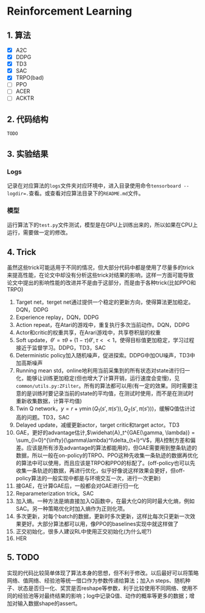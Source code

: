 # Reinforcement Learning

## 1. 算法

- [x] A2C
- [x] DDPG
- [x] TD3
- [x] SAC
- [x] TRPO(bad)
- [ ] PPO
- [ ] ACER
- [ ] ACKTR

## 2. 代码结构

```
TODO
```

## 3. 实验结果

### Logs

记录在对应算法的```logs```文件夹对应环境中，进入目录使用命令```tensorboard --logdir=.```查看。或查看对应算法目录下的```README.md```文件。

### 模型

运行算法下的```test.py```文件测试，模型是在GPU上训练出来的，所以如果在CPU上运行，需要做一定的修改。

## 4. Trick

虽然这些trick可能适用于不同的情况，但大部分代码中都是使用了尽量多的trick来提高性能，在论文中却没有分析这些trick对结果的影响，这样一方面可能导致论文中提出的影响性能的改进并不是由于这部分，而是由于各种trick(比如PPO和TRPO)

1. Target net，terget net通过提供一个稳定的更新方向，使得算法更加稳定。DQN，DDPG
2. Experience replay，DQN，DDPG
3. Action repeat，在Atari的游戏中，重复执行多次当前动作。DQN，DDPG
4. Actor和critic的权重共享，在Arari游戏中，共享卷积层的权重
5. Soft update，$\theta'=\tau \theta + (1-\tau)\theta', \tau << 1$，使得目标值更加稳定，学习过程接近于监督学习。DDPG，TD3，SAC
6. Deterministic policy加入随机噪声，促进探索。DDPG中加OU噪声，TD3中加高斯噪声
7. Running mean std，online地利用当前采集到的所有状态对state进行归一化，能够让训练更加稳定(但也增大了计算开销，运行速度会变慢)，见```common/utils.py:ZFilter```。所有的算法都可以用(有一定的效果。同时需要注意的是训练时要记录当前的state的平均值，在测试时使用，而不是在测试时重新收集数据，计算平均值)
8. Twin Q network，$y = r + \gamma \min (Q_1(s', \pi(s')), Q_2(s', \pi(s')))$，缓解Q值估计过高的问题。TD3，SAC
9. Delayed update，减缓更新actor，target critic和target actor。TD3
10. GAE，更好的advantage估计,$\widehat{A}_t^{GAE(\gamma, \lambda)} = \sum_{l=0}^{\infty}(\gamma\lambda)^l\delta_{t+l}^V$，用$\lambda$控制方差和偏差。应该是所有涉及advantage的算法都能用的，但GAE需要用到整条轨迹的数据，所以一般在on-policy的TRPO、PPO这种先收集一条轨迹的数据再优化的算法中可以使用，而且应该是TRPO和PPO的标配了。(off-policy也可以先收集一条轨迹的数据，再进行优化，似乎好像说这样效果会更好，但off-policy算法的一般实现中都是与环境交互一次，进行一次更新)
11. 接GAE，在计算GAE后，一般都会对GAE进行归一化
12. Reparameterization trick。SAC
13. 加入熵。一种方法是熵直接加入Q函数中，在最大化Q的同时最大化熵，例如SAC。另一种策略优化时加入熵作为正则化项。
14. 多次更新，对每个batch的数据，更新时多次更新，这样比每次只更新一次效果更好。大部分算法都可以用，像PPO的baselines实现中就这样做了
15. 正交初始化，很多人建议RL中使用正交初始化(为什么呢?)
16. HER

## 5. TODO

实现的代码比较简单体现了算法本身的思想，但不利于修改。以后最好可以将策略网络、值网络、经验池等统一借口作为参数传递给算法；加入n steps、随机种子、状态是否归一化、奖赏是否reshape等参数，利于比较使用不同网络、使用不同的经验池等对最终结果的影响；log中记录Q值、动作的概率等更多的数据；增加对输入数据shape的assert。
